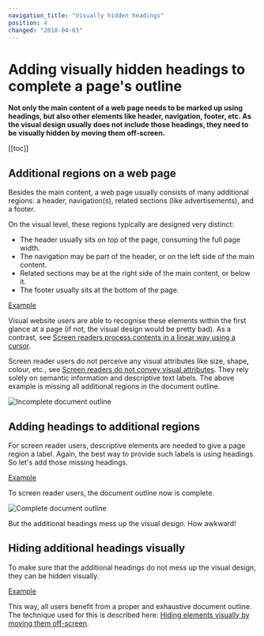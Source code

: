```yaml
---
navigation_title: "Visually hidden headings"
position: 4
changed: "2018-04-03"
---
```


# Adding visually hidden headings to complete a page's outline

**Not only the main content of a web page needs to be marked up using headings, but also other elements like header, navigation, footer, etc. As the visual design usually does not include those headings, they need to be visually hidden by moving them off-screen.**

[[toc]]

## Additional regions on a web page

Besides the main content, a web page usually consists of many additional regions: a header, navigation(s), related sections (like advertisements), and a footer.

On the visual level, these regions typically are designed very distinct:

- The header usually sits on top of the page, consuming the full page width.
- The navigation may be part of the header, or on the left side of the main content.
- Related sections may be at the right side of the main content, or below it.
- The footer usually sits at the bottom of the page.

[Example](_examples/page-with-additional-page-regions-without-headings)

Visual website users are able to recognise these elements within the first glance at a page (if not, the visual design would be pretty bad). As a contrast, see [Screen readers process contents in a linear way using a cursor](/knowledge/screen-readers/linear-processing-using-cursor).

Screen reader users do not perceive any visual attributes like size, shape, colour, etc., see [Screen readers do not convey visual attributes](/knowledge/screen-readers/no-visual-attributes). They rely solely on semantic information and descriptive text labels. The above example is missing all additional regions in the document outline.

![Incomplete document outline](_media/incomplete-document-outline.png)

## Adding headings to additional regions

For screen reader users, descriptive elements are needed to give a page region a label. Again, the best way to provide such labels is using headings. So let's add those missing headings.

[Example](_examples/page-with-additional-page-regions-with-headings)

To screen reader users, the document outline now is complete.

![Complete document outline](_media/complete-document-outline.png)

But the additional headings mess up the visual design. How awkward!

## Hiding additional headings visually

To make sure that the additional headings do not mess up the visual design, they can be hidden visually.

[Example](_examples/page-with-additional-page-regions-with-visually-hidden-headings)

This way, all users benefit from a proper and exhaustive document outline. The technique used for this is described here: [Hiding elements visually by moving them off-screen](/examples/hiding-elements/visually).
